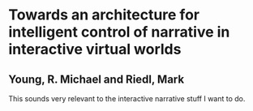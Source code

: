 # Towards an architecture for intelligent control of narrative in interactive virtual worlds
## Young, R. Michael and Riedl, Mark

This sounds very relevant to the interactive narrative stuff I want to do.
